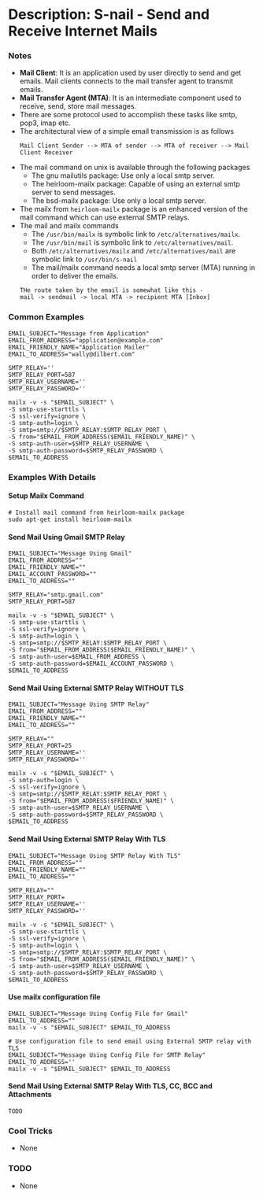 # Description: S-nail - Send and Receive Internet Mails

### Notes
* **Mail Client**: It is an application used by user directly to send and get emails. Mail clients connects to the mail 
  transfer agent to transmit emails.
* **Mail Transfer Agent (MTA)**: It is an intermediate component used to receive, send, store mail messages. 
* There are some protocol used to accomplish these tasks like smtp, pop3, imap etc.
* The architectural view of a simple email transmission is as follows
  ```
  Mail Client Sender --> MTA of sender --> MTA of receiver --> Mail Client Receiver
  ```
* The mail command on unix is available through the following packages
    - The gnu mailutils package: Use only a local smtp server.
    - The heirloom-mailx package: Capable of using an external smtp server to send messages.
    - The bsd-mailx package: Use only a local smtp server.
* The mailx from `heirloom-mailx` package is an enhanced version of the mail command which can use external SMTP relays. 
* The mail and mailx commands
    - The `/usr/bin/mailx` is symbolic link to `/etc/alternatives/mailx`.
    - The `/usr/bin/mail` is symbolic link to `/etc/alternatives/mail`.
    - Both `/etc/alternatives/mailx` and `/etc/alternatives/mail` are symbolic link to `/usr/bin/s-nail`
    - The mail/mailx command needs a local smtp server (MTA) running in order to deliver the emails.
  ```
  THe route taken by the email is somewhat like this -
  mail -> sendmail -> local MTA -> recipient MTA [Inbox]
  ```

### Common Examples
```shell
EMAIL_SUBJECT="Message from Application"
EMAIL_FROM_ADDRESS="application@example.com"
EMAIL_FRIENDLY_NAME="Application Mailer"
EMAIL_TO_ADDRESS="wally@dilbert.com"

SMTP_RELAY=''
SMTP_RELAY_PORT=587
SMTP_RELAY_USERNAME=''
SMTP_RELAY_PASSWORD=''

mailx -v -s "$EMAIL_SUBJECT" \
-S smtp-use-starttls \
-S ssl-verify=ignore \
-S smtp-auth=login \
-S smtp=smtp://$SMTP_RELAY:$SMTP_RELAY_PORT \
-S from="$EMAIL_FROM_ADDRESS($EMAIL_FRIENDLY_NAME)" \
-S smtp-auth-user=$SMTP_RELAY_USERNAME \
-S smtp-auth-password=$SMTP_RELAY_PASSWORD \
$EMAIL_TO_ADDRESS
```

### Examples With Details
#### Setup Mailx Command
```shell
# Install mail command from heirloom-mailx package
sudo apt-get install heirloom-mailx
```

#### Send Mail Using Gmail SMTP Relay
```shell
EMAIL_SUBJECT="Message Using Gmail"
EMAIL_FROM_ADDRESS=""
EMAIL_FRIENDLY_NAME=""
EMAIL_ACCOUNT_PASSWORD=""
EMAIL_TO_ADDRESS=""

SMTP_RELAY="smtp.gmail.com"
SMTP_RELAY_PORT=587

mailx -v -s "$EMAIL_SUBJECT" \
-S smtp-use-starttls \
-S ssl-verify=ignore \
-S smtp-auth=login \
-S smtp=smtp://$SMTP_RELAY:$SMTP_RELAY_PORT \
-S from="$EMAIL_FROM_ADDRESS($EMAIL_FRIENDLY_NAME)" \
-S smtp-auth-user=$EMAIL_FROM_ADDRESS \
-S smtp-auth-password=$EMAIL_ACCOUNT_PASSWORD \
$EMAIL_TO_ADDRESS
```

#### Send Mail Using External SMTP Relay WITHOUT TLS
```shell
EMAIL_SUBJECT="Message Using SMTP Relay"
EMAIL_FROM_ADDRESS=""
EMAIL_FRIENDLY_NAME=""
EMAIL_TO_ADDRESS=""

SMTP_RELAY=""
SMTP_RELAY_PORT=25
SMTP_RELAY_USERNAME=''
SMTP_RELAY_PASSWORD=''

mailx -v -s "$EMAIL_SUBJECT" \
-S smtp-auth=login \
-S ssl-verify=ignore \
-S smtp=smtp://$SMTP_RELAY:$SMTP_RELAY_PORT \
-S from="$EMAIL_FROM_ADDRESS($FRIENDLY_NAME)" \
-S smtp-auth-user=$SMTP_RELAY_USERNAME \
-S smtp-auth-password=$SMTP_RELAY_PASSWORD \
$EMAIL_TO_ADDRESS
```

#### Send Mail Using External SMTP Relay With TLS
```shell
EMAIL_SUBJECT="Message Using SMTP Relay With TLS"
EMAIL_FROM_ADDRESS=""
EMAIL_FRIENDLY_NAME=""
EMAIL_TO_ADDRESS=""

SMTP_RELAY=""
SMTP_RELAY_PORT=
SMTP_RELAY_USERNAME=''
SMTP_RELAY_PASSWORD=''

mailx -v -s "$EMAIL_SUBJECT" \
-S smtp-use-starttls \
-S ssl-verify=ignore \
-S smtp-auth=login \
-S smtp=smtp://$SMTP_RELAY:$SMTP_RELAY_PORT \
-S from="$EMAIL_FROM_ADDRESS($EMAIL_FRIENDLY_NAME)" \
-S smtp-auth-user=$SMTP_RELAY_USERNAME \
-S smtp-auth-password=$SMTP_RELAY_PASSWORD \
$EMAIL_TO_ADDRESS
```

#### Use mailx configuration file
```shell
EMAIL_SUBJECT="Message Using Config File for Gmail"
EMAIL_TO_ADDRESS=""
mailx -v -s "$EMAIL_SUBJECT" $EMAIL_TO_ADDRESS

# Use configuration file to send email using External SMTP relay with TLS
EMAIL_SUBJECT="Message Using Config File for SMTP Relay"
EMAIL_TO_ADDRESS=''
mailx -v -s "$EMAIL_SUBJECT" $EMAIL_TO_ADDRESS
```

#### Send Mail Using External SMTP Relay With TLS, CC, BCC and Attachments
```shell
TODO
```

### Cool Tricks
* None

### TODO
* None
